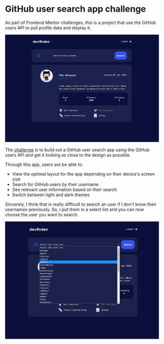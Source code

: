 # GitHub user search app challenge

As part of Frontend Mentor challenges, this is a project that use the GitHub users API to pull profile data and display it. 

![](https://github.com/valessol/github-user-search-app/blob/dev/media/1.png?raw=true)

The [challenge](https://www.frontendmentor.io/challenges/github-user-search-app-Q09YOgaH6) is to build out a GitHub user search app using the GitHub users API and get it looking as close to the design as possible.

Through this app, users are be able to:

- View the optimal layout for the app depending on their device's screen size
- Search for GitHub users by their username
- See relevant user information based on their search
- Switch between light and dark themes

Sincerely, I think that is really difficult to search an user if I don't know their usernames previously. So, I put them in a select list and you can now choose the user you want to search.

![](https://github.com/valessol/github-user-search-app/blob/master/media/2.png?raw=true)